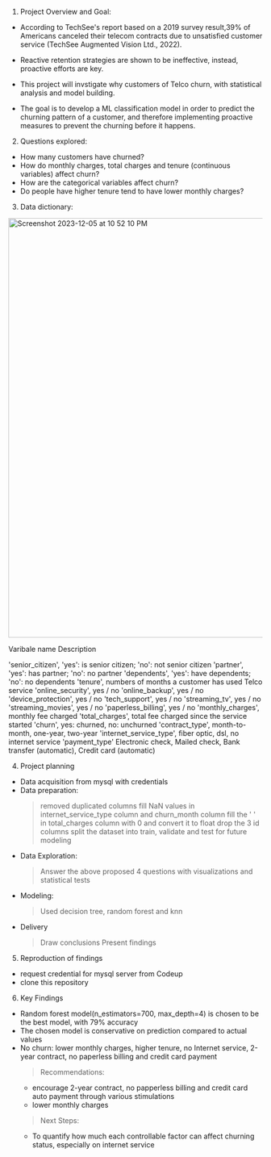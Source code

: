 1.  Project Overview and Goal:

- According to TechSee's report based on a 2019 survey result,39% of Americans canceled their telecom contracts due to unsatisfied customer service (TechSee Augmented Vision Ltd., 2022).

- Reactive retention strategies are shown to be ineffective, instead, proactive efforts are key.

- This project will invstigate why customers of Telco churn, with statistical analysis and model building.

- The goal is to develop a ML classification model in order to predict the churning pattern of a customer, and therefore implementing proactive measures to prevent the churning before it happens.

2. Questions explored:
- How many customers have churned?
- How do monthly charges, total charges and tenure (continuous variables) affect churn?
- How are the categorical variables affect churn?
- Do people have higher tenure tend to have lower monthly charges?

3. Data dictionary:

<img width="832" alt="Screenshot 2023-12-05 at 10 52 10 PM" src="https://github.com/kelseyhangyu/Telcos_Customer_Churn_Drivers/assets/146888019/bdba72eb-b18b-48b6-a5ec-ba1058d9a12b">

Varibale name              Description

'senior_citizen',          'yes': is senior citizen; 'no': not senior citizen
'partner',                 'yes': has partner; 'no': no partner
'dependents',              'yes': have dependents; 'no': no dependents
'tenure',                   numbers of months a customer has used Telco service
'online_security',          yes / no
'online_backup',            yes / no
'device_protection',        yes / no
'tech_support',             yes / no
'streaming_tv',             yes / no
'streaming_movies',         yes / no
'paperless_billing',        yes / no
'monthly_charges',          monthly fee charged
'total_charges',            total fee charged since the service started
'churn',                    yes: churned, no: unchurned
'contract_type',            month-to-month, one-year, two-year 
'internet_service_type',    fiber optic, dsl, no internet service
'payment_type'              Electronic check, Mailed check, Bank transfer (automatic), Credit card (automatic)


4. Project planning
- Data acquisition from mysql with credentials
- Data preparation:
  > removed duplicated columns
  > fill NaN values in internet_service_type column and churn_month column
  > fill the ' ' in total_charges column with 0 and convert it to float
  > drop the 3 id columns
  > split the dataset into train, validate and test for future modeling
- Data Exploration:
  > Answer the above proposed 4 questions with visualizations and statistical tests
- Modeling:
  > Used decision tree, random forest and knn
- Delivery
  > Draw conclusions
  > Present findings

5. Reproduction of findings
- request credential for mysql server from Codeup
- clone this repository

6. Key Findings
- Random forest model(n_estimators=700, max_depth=4) is chosen to be the best model, with 79% accuracy
- The chosen model is conservative on prediction compared to actual values
- No churn: lower monthly charges, higher tenure, no Internet service, 2-year contract, no paperless billing and credit card payment
  > Recommendations:
     - encourage 2-year contract, no papperless billing and credit card auto payment through various stimulations
     - lower monthly charges
  > Next Steps:
  - To quantify how much each controllable factor can affect churning status, especially on internet service
